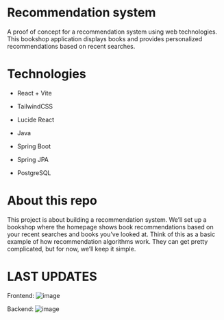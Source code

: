 # Recommendation system
A proof of concept for a recommendation system using web technologies. This bookshop application displays books and provides personalized recommendations based on recent searches.

# Technologies
 - React + Vite
 - TailwindCSS
 - Lucide React

 - Java
 - Spring Boot
 - Spring JPA
 - PostgreSQL

# About this repo
This project is about building a recommendation system. We’ll set up a bookshop where the homepage shows book recommendations based on your recent searches and books you’ve looked at.
Think of this as a basic example of how recommendation algorithms work. They can get pretty complicated, but for now, we’ll keep it simple.

# LAST UPDATES
Frontend:
![image](https://github.com/user-attachments/assets/a282cb3c-d964-4cc6-b583-76bf8c19257b)

Backend:
![image](https://github.com/user-attachments/assets/c5423b32-5ff7-4f0e-8c11-fa4b8c3f95ce)

